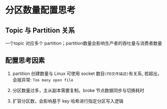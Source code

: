 # 分区数量配置思考

## Topic 与 Partition 关系

一个topic 对应多个 partition；partition数量会影响生产者的吞吐量与消费者数量

## 配置思考因素

1. partition 创建数量与 Linux 可使用 socket 数目`(FD文件描述)`有关系, 若超出，会报异常: `Too many open file`

2. 分区数量过多，主从副本需要复制。broke 节点数据同步与切换耗时

3. 扩容分区数，会影响基于 key 哈希进行指定分区写入逻辑
